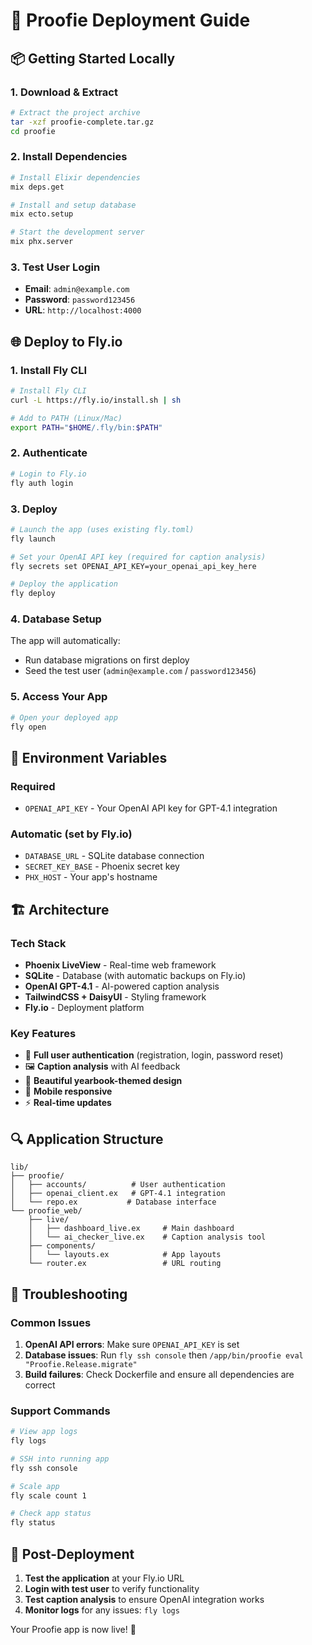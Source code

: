 # 🚀 Proofie Deployment Guide

## 📦 Getting Started Locally

### 1. Download & Extract
```bash
# Extract the project archive
tar -xzf proofie-complete.tar.gz
cd proofie
```

### 2. Install Dependencies
```bash
# Install Elixir dependencies
mix deps.get

# Install and setup database
mix ecto.setup

# Start the development server
mix phx.server
```

### 3. Test User Login
- **Email**: `admin@example.com`
- **Password**: `password123456`
- **URL**: `http://localhost:4000`

## 🌐 Deploy to Fly.io

### 1. Install Fly CLI
```bash
# Install Fly CLI
curl -L https://fly.io/install.sh | sh

# Add to PATH (Linux/Mac)
export PATH="$HOME/.fly/bin:$PATH"
```

### 2. Authenticate
```bash
# Login to Fly.io
fly auth login
```

### 3. Deploy
```bash
# Launch the app (uses existing fly.toml)
fly launch

# Set your OpenAI API key (required for caption analysis)
fly secrets set OPENAI_API_KEY=your_openai_api_key_here

# Deploy the application
fly deploy
```

### 4. Database Setup
The app will automatically:
- Run database migrations on first deploy
- Seed the test user (`admin@example.com` / `password123456`)

### 5. Access Your App
```bash
# Open your deployed app
fly open
```

## 🔧 Environment Variables

### Required
- `OPENAI_API_KEY` - Your OpenAI API key for GPT-4.1 integration

### Automatic (set by Fly.io)
- `DATABASE_URL` - SQLite database connection
- `SECRET_KEY_BASE` - Phoenix secret key
- `PHX_HOST` - Your app's hostname

## 🏗️ Architecture

### Tech Stack
- **Phoenix LiveView** - Real-time web framework
- **SQLite** - Database (with automatic backups on Fly.io)
- **OpenAI GPT-4.1** - AI-powered caption analysis
- **TailwindCSS + DaisyUI** - Styling framework
- **Fly.io** - Deployment platform

### Key Features
- 🔐 **Full user authentication** (registration, login, password reset)
- 🖼️ **Caption analysis** with AI feedback
- 🎨 **Beautiful yearbook-themed design**
- 📱 **Mobile responsive**
- ⚡ **Real-time updates**

## 🔍 Application Structure

```
lib/
├── proofie/
│   ├── accounts/          # User authentication
│   ├── openai_client.ex   # GPT-4.1 integration
│   └── repo.ex           # Database interface
└── proofie_web/
    ├── live/
    │   ├── dashboard_live.ex     # Main dashboard
    │   └── ai_checker_live.ex    # Caption analysis tool
    ├── components/
    │   └── layouts.ex            # App layouts
    └── router.ex                 # URL routing
```

## 🐛 Troubleshooting

### Common Issues
1. **OpenAI API errors**: Make sure `OPENAI_API_KEY` is set
2. **Database issues**: Run `fly ssh console` then `/app/bin/proofie eval "Proofie.Release.migrate"`
3. **Build failures**: Check Dockerfile and ensure all dependencies are correct

### Support Commands
```bash
# View app logs
fly logs

# SSH into running app
fly ssh console

# Scale app
fly scale count 1

# Check app status
fly status
```

## 🎯 Post-Deployment

1. **Test the application** at your Fly.io URL
2. **Login with test user** to verify functionality
3. **Test caption analysis** to ensure OpenAI integration works
4. **Monitor logs** for any issues: `fly logs`

Your Proofie app is now live! 🎉
